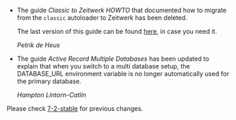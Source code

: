 *   The guide _Classic to Zeitwerk HOWTO_ that documented how to migrate from
    the `classic` autoloader to Zeitwerk has been deleted.

    The last version of this guide can be found
    [here](https://guides.rubyonrails.org/v7.2/classic_to_zeitwerk_howto.html),
    in case you need it.

    *Petrik de Heus*

*   The guide _Active Record Multiple Databases_ has been updated to explain that
    when you switch to a multi database setup, the DATABASE_URL environment
    variable is no longer automatically used for the primary database.

    *Hampton Lintorn-Catlin*

Please check [7-2-stable](https://github.com/rails/rails/blob/7-2-stable/guides/CHANGELOG.md) for previous changes.
